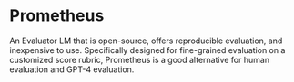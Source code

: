 # Prometheus
An Evaluator LM that is open-source, offers reproducible evaluation, and inexpensive to use. Specifically designed for fine-grained evaluation on a customized score rubric, Prometheus is a good alternative for human evaluation and GPT-4 evaluation.
